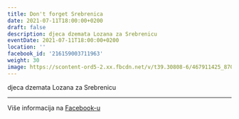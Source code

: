 ```yaml
---
title: Don't forget Srebrenica
date: 2021-07-11T18:00:00+0200
draft: false
description: djeca dzemata Lozana za Srebrenicu
eventDate: 2021-07-11T18:00:00+0200
location: ''
facebook_id: '216159003711963'
weight: 30
image: https://scontent-ord5-2.xx.fbcdn.net/v/t39.30808-6/467911425_8702124949883247_8451066247417132989_n.jpg?_nc_cat=103&ccb=1-7&_nc_sid=9e60e4&_nc_ohc=epsfMEZn9OsQ7kNvwGNpA7L&_nc_oc=Admw9Kk2aa4UYG4eJE1OszZdx27WOfgF0taGjeQ0MZLDKdt33Kl9xEsgg-c8fZLPSoQ&_nc_zt=23&_nc_ht=scontent-ord5-2.xx&edm=ABTKTjYEAAAA&_nc_gid=zNr3qLChyYWw2UyvAi2dNQ&oh=00_AfaY5RDxxLkTOZMfjGfeykbWmOQ2aLSfbluCiBdWwxQB0g&oe=68C434D9
---
```


djeca dzemata Lozana za Srebrenicu

---

Više informacija na [Facebook-u](https://facebook.com/events/216159003711963)